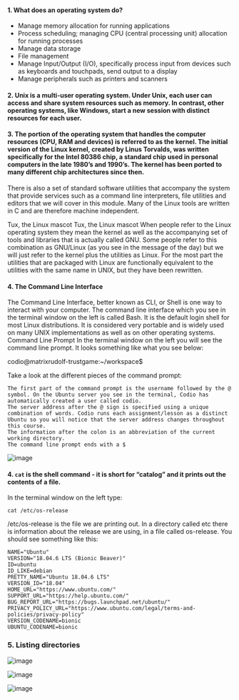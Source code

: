 #### 1. What does an operating system do?

   - Manage memory allocation for running applications
   - Process scheduling; managing CPU (central processing unit) allocation for running processes
   - Manage data storage
   - File management
   - Manage Input/Output (I/O), specifically process input from devices such as keyboards and touchpads, send output to a display
   - Manage peripherals such as printers and scanners

#### 2. Unix is a multi-user operating system. Under Unix, each user can access and share system resources such as memory. In contrast, other operating systems, like Windows, start a new session with distinct resources for each user.

#### 3. The portion of the operating system that handles the computer resources (CPU, RAM and devices) is referred to as the kernel. The initial version of the Linux kernel, created by Linus Torvalds, was written specifically for the Intel 80386 chip, a standard chip used in personal computers in the late 1980’s and 1990’s. The kernel has been ported to many different chip architectures since then.

There is also a set of standard software utilities that accompany the system that provide services such as a command line interpreters, file utilities and editors that we will cover in this module. Many of the Linux tools are written in C and are therefore machine independent.
	
Tux, the Linux mascot
Tux, the Linux mascot
When people refer to the Linux operating system they mean the kernel as well as the accompanying set of tools and libraries that is actually called GNU. Some people refer to this combination as GNU/Linux (as you see in the message of the day) but we will just refer to the kernel plus the utilities as Linux. For the most part the utilities that are packaged with Linux are functionally equivalent to the utilities with the same name in UNIX, but they have been rewritten.



#### 4. The Command Line Interface
The Command Line Interface, better known as CLI, or Shell is one way to interact with your computer. The command line interface which you see in the terminal window on the left is called Bash. It is the default login shell for most Linux distributions. It is considered very portable and is widely used on many UNIX implementations as well as on other operating systems.
Command Line Prompt
In the terminal window on the left you will see the command line prompt. It looks something like what you see below:

codio@matrixrudolf-trustgame:~/workspace$

Take a look at the different pieces of the command prompt:

    The first part of the command prompt is the username followed by the @ symbol. On the Ubuntu server you see in the terminal, Codio has automatically created a user called codio.
    The server address after the @ sign is specified using a unique combination of words. Codio runs each assignment/lesson as a distinct Ubuntu so you will notice that the server address changes throughout this course.
    The information after the colon is an abbreviation of the current working directory.
    The command line prompt ends with a $
    
    
![image](https://user-images.githubusercontent.com/96974600/196700159-100ded28-f3e3-4d10-8b61-7c3901f59b32.png)


#### 4. ```cat``` is the shell command - it is short for “catalog” and it prints out the contents of a file.
In the terminal window on the left type:

```cat /etc/os-release```

/etc/os-release is the file we are printing out. In a directory called etc there is information about the release we are using, in a file called os-release.
You should see something like this:

```
NAME="Ubuntu"
VERSION="18.04.6 LTS (Bionic Beaver)"
ID=ubuntu
ID_LIKE=debian
PRETTY_NAME="Ubuntu 18.04.6 LTS"
VERSION_ID="18.04"
HOME_URL="https://www.ubuntu.com/"
SUPPORT_URL="https://help.ubuntu.com/"
BUG_REPORT_URL="https://bugs.launchpad.net/ubuntu/"
PRIVACY_POLICY_URL="https://www.ubuntu.com/legal/terms-and-policies/privacy-policy"
VERSION_CODENAME=bionic
UBUNTU_CODENAME=bionic
```

### 5. Listing directories
![image](https://user-images.githubusercontent.com/96974600/196708791-11da00ed-bf5e-4168-a59b-0f027208e8b3.png)


![image](https://user-images.githubusercontent.com/96974600/196710880-645016af-a92a-4c39-b193-87f8a0c23b3e.png)

![image](https://user-images.githubusercontent.com/96974600/196712124-9e94a001-89ac-4715-bac5-3cab4da48b6b.png)



